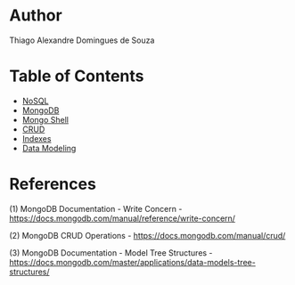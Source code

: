 # Author
Thiago Alexandre Domingues de Souza

# Table of Contents

- [NoSQL](./1-NoSQL.md)
- [MongoDB](./2-MongoDB.md)
- [Mongo Shell](./3-Mongo%20Shell.md)
- [CRUD](./4-CRUD.md)
- [Indexes](./5-Indexes.md)     
- [Data Modeling](./6-Data%20Modeling.md)    


# References 

(1) MongoDB Documentation - Write Concern - https://docs.mongodb.com/manual/reference/write-concern/

(2) MongoDB CRUD Operations - https://docs.mongodb.com/manual/crud/

(3) MongoDB Documentation - Model Tree Structures - https://docs.mongodb.com/master/applications/data-models-tree-structures/


